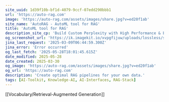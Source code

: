 ```yaml
---
site_uuid: 1d39f10b-bf1d-4079-9ccf-07edd290bbb1
url: 'https://auto-rag.com'
image: 'https://auto-rag.com/assets/images/share.jpg?v=ed20f1ab'
site_name: 'AutoRAG - AutoML tool for RAG'
title: 'AutoML tool for RAG'
description_site_cp: 'Build Custom Perplexity with High Performance & Efficient Cost' 
og_screenshot_url: 'https://ik.imagekit.io/xvpgfijuw/uploads/lossless/screenshots/20250528_AutoML_og_screenshot.jpeg'
jina_last_request: '2025-03-09T06:44:59.300Z'
jina_error: 'Error occurred'
og_last_fetch: '2025-05-28T18:01:45.615Z'
date_modified: 2025-05-28
date_created: 2025-03-30
og_image: 'https://auto-rag.com/assets/images/share.jpg?v=ed20f1ab'
og_url: 'https://auto-rag.com'
description: 'Create optimal RAG pipelines for your own data.'
tags: [AI-Toolkit, Knowledge-AI, AI-Interfaces, RAG-Stack]
---
```


[[Vocabulary/Retrieval-Augmented Generation]]
